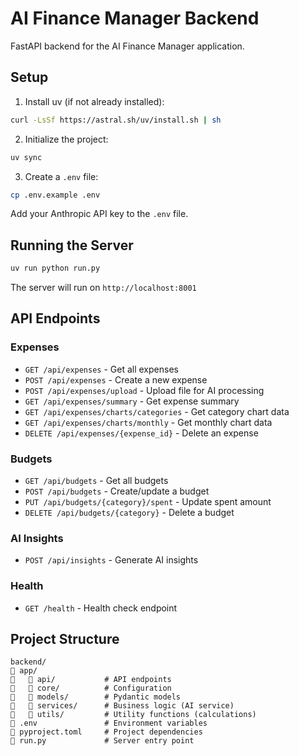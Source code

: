# AI Finance Manager Backend

FastAPI backend for the AI Finance Manager application.

## Setup

1. Install uv (if not already installed):
```bash
curl -LsSf https://astral.sh/uv/install.sh | sh
```

2. Initialize the project:
```bash
uv sync
```

3. Create a `.env` file:
```bash
cp .env.example .env
```
Add your Anthropic API key to the `.env` file.

## Running the Server

```bash
uv run python run.py
```

The server will run on `http://localhost:8001`

## API Endpoints

### Expenses
- `GET /api/expenses` - Get all expenses
- `POST /api/expenses` - Create a new expense
- `POST /api/expenses/upload` - Upload file for AI processing
- `GET /api/expenses/summary` - Get expense summary
- `GET /api/expenses/charts/categories` - Get category chart data
- `GET /api/expenses/charts/monthly` - Get monthly chart data
- `DELETE /api/expenses/{expense_id}` - Delete an expense

### Budgets
- `GET /api/budgets` - Get all budgets
- `POST /api/budgets` - Create/update a budget
- `PUT /api/budgets/{category}/spent` - Update spent amount
- `DELETE /api/budgets/{category}` - Delete a budget

### AI Insights
- `POST /api/insights` - Generate AI insights

### Health
- `GET /health` - Health check endpoint

## Project Structure

```
backend/
   app/
      api/           # API endpoints
      core/          # Configuration
      models/        # Pydantic models
      services/      # Business logic (AI service)
      utils/         # Utility functions (calculations)
   .env               # Environment variables
   pyproject.toml     # Project dependencies
   run.py             # Server entry point
```